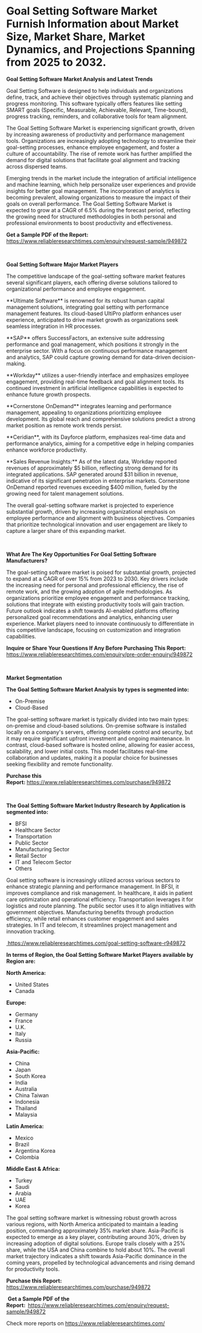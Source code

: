 <p><h1>Goal Setting Software Market Furnish Information about Market Size, Market Share, Market Dynamics, and Projections Spanning from 2025 to 2032.</h1></p><p><strong>Goal Setting Software Market Analysis and Latest Trends</strong></p>
<p><p>Goal Setting Software is designed to help individuals and organizations define, track, and achieve their objectives through systematic planning and progress monitoring. This software typically offers features like setting SMART goals (Specific, Measurable, Achievable, Relevant, Time-bound), progress tracking, reminders, and collaborative tools for team alignment.</p><p>The Goal Setting Software Market is experiencing significant growth, driven by increasing awareness of productivity and performance management tools. Organizations are increasingly adopting technology to streamline their goal-setting processes, enhance employee engagement, and foster a culture of accountability. The rise of remote work has further amplified the demand for digital solutions that facilitate goal alignment and tracking across dispersed teams.</p><p>Emerging trends in the market include the integration of artificial intelligence and machine learning, which help personalize user experiences and provide insights for better goal management. The incorporation of analytics is becoming prevalent, allowing organizations to measure the impact of their goals on overall performance. The Goal Setting Software Market is expected to grow at a CAGR of 6.5% during the forecast period, reflecting the growing need for structured methodologies in both personal and professional environments to boost productivity and effectiveness.</p></p>
<p><strong>Get a Sample PDF of the Report:&nbsp;</strong> <a href="https://www.reliableresearchtimes.com/enquiry/request-sample/949872?utm_campaign=3056&utm_medium=2&utm_source=Github&utm_content=ia&utm_term=05032025&utm_id=goal-setting-software">https://www.reliableresearchtimes.com/enquiry/request-sample/949872</a></p>
<p>&nbsp;</p>
<p><strong>Goal Setting Software Major Market Players</strong></p>
<p><p>The competitive landscape of the goal-setting software market features several significant players, each offering diverse solutions tailored to organizational performance and employee engagement.</p><p>**Ultimate Software** is renowned for its robust human capital management solutions, integrating goal setting with performance management features. Its cloud-based UltiPro platform enhances user experience, anticipated to drive market growth as organizations seek seamless integration in HR processes.</p><p>**SAP** offers SuccessFactors, an extensive suite addressing performance and goal management, which positions it strongly in the enterprise sector. With a focus on continuous performance management and analytics, SAP could capture growing demand for data-driven decision-making.</p><p>**Workday** utilizes a user-friendly interface and emphasizes employee engagement, providing real-time feedback and goal alignment tools. Its continued investment in artificial intelligence capabilities is expected to enhance future growth prospects.</p><p>**Cornerstone OnDemand** integrates learning and performance management, appealing to organizations prioritizing employee development. Its global reach and comprehensive solutions predict a strong market position as remote work trends persist.</p><p>**Ceridian**, with its Dayforce platform, emphasizes real-time data and performance analytics, aiming for a competitive edge in helping companies enhance workforce productivity.</p><p>**Sales Revenue Insights:** As of the latest data, Workday reported revenues of approximately $5 billion, reflecting strong demand for its integrated applications. SAP generated around $31 billion in revenue, indicative of its significant penetration in enterprise markets. Cornerstone OnDemand reported revenues exceeding $400 million, fueled by the growing need for talent management solutions.</p><p>The overall goal-setting software market is projected to experience substantial growth, driven by increasing organizational emphasis on employee performance and alignment with business objectives. Companies that prioritize technological innovation and user engagement are likely to capture a larger share of this expanding market.</p></p>
<p>&nbsp;</p>
<p><strong>What Are The Key Opportunities For Goal Setting Software Manufacturers?</strong></p>
<p><p>The goal-setting software market is poised for substantial growth, projected to expand at a CAGR of over 15% from 2023 to 2030. Key drivers include the increasing need for personal and professional efficiency, the rise of remote work, and the growing adoption of agile methodologies. As organizations prioritize employee engagement and performance tracking, solutions that integrate with existing productivity tools will gain traction. Future outlook indicates a shift towards AI-enabled platforms offering personalized goal recommendations and analytics, enhancing user experience. Market players need to innovate continuously to differentiate in this competitive landscape, focusing on customization and integration capabilities.</p></p>
<p><strong>Inquire or Share Your Questions If Any Before Purchasing This Report:</strong> <a href="https://www.reliableresearchtimes.com/enquiry/pre-order-enquiry/949872?utm_campaign=3056&utm_medium=2&utm_source=Github&utm_content=ia&utm_term=05032025&utm_id=goal-setting-software">https://www.reliableresearchtimes.com/enquiry/pre-order-enquiry/949872</a></p>
<p>&nbsp;</p>
<p><strong>Market Segmentation</strong></p>
<p><strong>The Goal Setting Software Market Analysis by types is segmented into:</strong></p>
<p><ul><li>On-Premise</li><li>Cloud-Based</li></ul></p>
<p><p>The goal-setting software market is typically divided into two main types: on-premise and cloud-based solutions. On-premise software is installed locally on a company's servers, offering complete control and security, but it may require significant upfront investment and ongoing maintenance. In contrast, cloud-based software is hosted online, allowing for easier access, scalability, and lower initial costs. This model facilitates real-time collaboration and updates, making it a popular choice for businesses seeking flexibility and remote functionality.</p></p>
<p><strong>Purchase this Report:&nbsp;</strong><a href="https://www.reliableresearchtimes.com/purchase/949872?utm_campaign=3056&utm_medium=2&utm_source=Github&utm_content=ia&utm_term=05032025&utm_id=goal-setting-software">https://www.reliableresearchtimes.com/purchase/949872</a></p>
<p>&nbsp;</p>
<p><strong>The Goal Setting Software Market Industry Research by Application is segmented into:</strong></p>
<p><ul><li>BFSI</li><li>Healthcare Sector</li><li>Transportation</li><li>Public Sector</li><li>Manufacturing Sector</li><li>Retail Sector</li><li>IT and Telecom Sector</li><li>Others</li></ul></p>
<p><p>Goal setting software is increasingly utilized across various sectors to enhance strategic planning and performance management. In BFSI, it improves compliance and risk management. In healthcare, it aids in patient care optimization and operational efficiency. Transportation leverages it for logistics and route planning. The public sector uses it to align initiatives with government objectives. Manufacturing benefits through production efficiency, while retail enhances customer engagement and sales strategies. In IT and telecom, it streamlines project management and innovation tracking.</p></p>
<p><a href="https://www.reliableresearchtimes.com/goal-setting-software-r949872?utm_campaign=3056&utm_medium=2&utm_source=Github&utm_content=ia&utm_term=05032025&utm_id=goal-setting-software">&nbsp;https://www.reliableresearchtimes.com/goal-setting-software-r949872</a></p>
<p><strong>In terms of Region, the Goal Setting Software Market Players available by Region are:</strong></p>
<p>
    <p> <strong> North America: </strong>
        <ul>
            <li>United States</li>
            <li>Canada</li>
        </ul>
        </p> 
    <p> <strong> Europe: </strong>
        <ul>
            <li>Germany</li>
            <li>France</li>
            <li>U.K.</li>
            <li>Italy</li>
            <li>Russia</li>
        </ul>
        </p> 
    <p> <strong> Asia-Pacific: </strong>
        <ul>
            <li>China</li>
            <li>Japan</li>
            <li>South Korea</li>
            <li>India</li>
            <li>Australia</li>
            <li>China Taiwan</li>
            <li>Indonesia</li>
            <li>Thailand</li>
            <li>Malaysia</li>
        </ul>
        </p> 
    <p> <strong> Latin America: </strong>
        <ul>
            <li>Mexico</li>
            <li>Brazil</li>
            <li>Argentina Korea</li>
            <li>Colombia</li>
        </ul>
        </p> 
    <p> <strong> Middle East & Africa: </strong>
        <ul>
            <li>Turkey</li>
            <li>Saudi</li>
            <li>Arabia</li>
            <li>UAE</li>
            <li>Korea</li>
        </ul>
    </p>
    </p>
<p><p>The goal setting software market is witnessing robust growth across various regions, with North America anticipated to maintain a leading position, commanding approximately 35% market share. Asia-Pacific is expected to emerge as a key player, contributing around 30%, driven by increasing adoption of digital solutions. Europe trails closely with a 25% share, while the USA and China combine to hold about 10%. The overall market trajectory indicates a shift towards Asia-Pacific dominance in the coming years, propelled by technological advancements and rising demand for productivity tools.</p></p>
<p><strong>Purchase this Report: </strong><a href="https://www.reliableresearchtimes.com/purchase/949872?utm_campaign=3056&utm_medium=2&utm_source=Github&utm_content=ia&utm_term=05032025&utm_id=goal-setting-software">https://www.reliableresearchtimes.com/purchase/949872</a></p>
<p>&nbsp;<strong>Get a Sample PDF of the Report:&nbsp;&nbsp;</strong><a href="https://www.reliableresearchtimes.com/enquiry/request-sample/949872?utm_campaign=3056&utm_medium=2&utm_source=Github&utm_content=ia&utm_term=05032025&utm_id=goal-setting-software">https://www.reliableresearchtimes.com/enquiry/request-sample/949872</a></p>
<p><strong></strong></p>
<p>Check more reports on <a href="https://www.reliableresearchtimes.com/?utm_campaign=3056&utm_medium=2&utm_source=Github&utm_content=ia&utm_term=05032025&utm_id=goal-setting-software">https://www.reliableresearchtimes.com/</a></p>